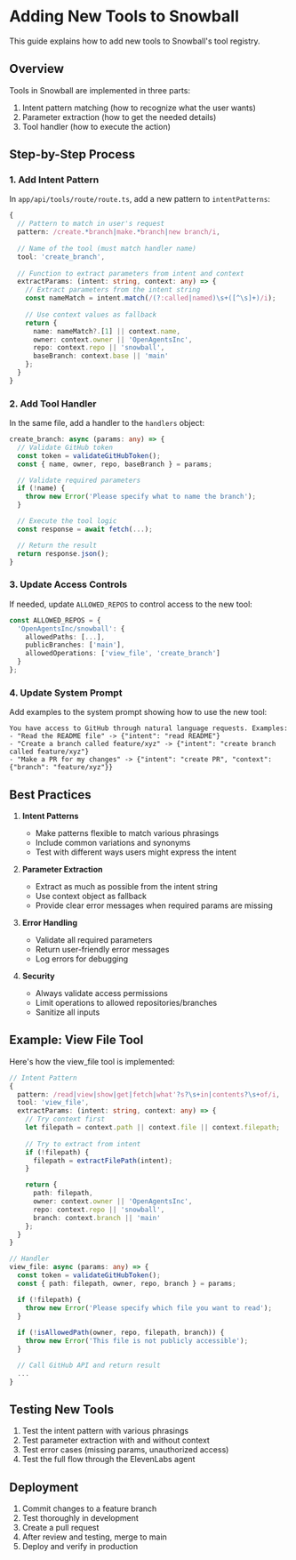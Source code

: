 # Adding New Tools to Snowball

This guide explains how to add new tools to Snowball's tool registry.

## Overview

Tools in Snowball are implemented in three parts:
1. Intent pattern matching (how to recognize what the user wants)
2. Parameter extraction (how to get the needed details)
3. Tool handler (how to execute the action)

## Step-by-Step Process

### 1. Add Intent Pattern

In `app/api/tools/route/route.ts`, add a new pattern to `intentPatterns`:

```typescript
{
  // Pattern to match in user's request
  pattern: /create.*branch|make.*branch|new branch/i,
  
  // Name of the tool (must match handler name)
  tool: 'create_branch',
  
  // Function to extract parameters from intent and context
  extractParams: (intent: string, context: any) => {
    // Extract parameters from the intent string
    const nameMatch = intent.match(/(?:called|named)\s+([^\s]+)/i);
    
    // Use context values as fallback
    return {
      name: nameMatch?.[1] || context.name,
      owner: context.owner || 'OpenAgentsInc',
      repo: context.repo || 'snowball',
      baseBranch: context.base || 'main'
    };
  }
}
```

### 2. Add Tool Handler

In the same file, add a handler to the `handlers` object:

```typescript
create_branch: async (params: any) => {
  // Validate GitHub token
  const token = validateGitHubToken();
  const { name, owner, repo, baseBranch } = params;

  // Validate required parameters
  if (!name) {
    throw new Error('Please specify what to name the branch');
  }

  // Execute the tool logic
  const response = await fetch(...);

  // Return the result
  return response.json();
}
```

### 3. Update Access Controls

If needed, update `ALLOWED_REPOS` to control access to the new tool:

```typescript
const ALLOWED_REPOS = {
  'OpenAgentsInc/snowball': {
    allowedPaths: [...],
    publicBranches: ['main'],
    allowedOperations: ['view_file', 'create_branch']
  }
};
```

### 4. Update System Prompt

Add examples to the system prompt showing how to use the new tool:

```
You have access to GitHub through natural language requests. Examples:
- "Read the README file" -> {"intent": "read README"}
- "Create a branch called feature/xyz" -> {"intent": "create branch called feature/xyz"}
- "Make a PR for my changes" -> {"intent": "create PR", "context": {"branch": "feature/xyz"}}
```

## Best Practices

1. **Intent Patterns**
   - Make patterns flexible to match various phrasings
   - Include common variations and synonyms
   - Test with different ways users might express the intent

2. **Parameter Extraction**
   - Extract as much as possible from the intent string
   - Use context object as fallback
   - Provide clear error messages when required params are missing

3. **Error Handling**
   - Validate all required parameters
   - Return user-friendly error messages
   - Log errors for debugging

4. **Security**
   - Always validate access permissions
   - Limit operations to allowed repositories/branches
   - Sanitize all inputs

## Example: View File Tool

Here's how the view_file tool is implemented:

```typescript
// Intent Pattern
{
  pattern: /read|view|show|get|fetch|what'?s?\s+in|contents?\s+of/i,
  tool: 'view_file',
  extractParams: (intent: string, context: any) => {
    // Try context first
    let filepath = context.path || context.file || context.filepath;
    
    // Try to extract from intent
    if (!filepath) {
      filepath = extractFilePath(intent);
    }

    return {
      path: filepath,
      owner: context.owner || 'OpenAgentsInc',
      repo: context.repo || 'snowball',
      branch: context.branch || 'main'
    };
  }
}

// Handler
view_file: async (params: any) => {
  const token = validateGitHubToken();
  const { path: filepath, owner, repo, branch } = params;

  if (!filepath) {
    throw new Error('Please specify which file you want to read');
  }
  
  if (!isAllowedPath(owner, repo, filepath, branch)) {
    throw new Error('This file is not publicly accessible');
  }

  // Call GitHub API and return result
  ...
}
```

## Testing New Tools

1. Test the intent pattern with various phrasings
2. Test parameter extraction with and without context
3. Test error cases (missing params, unauthorized access)
4. Test the full flow through the ElevenLabs agent

## Deployment

1. Commit changes to a feature branch
2. Test thoroughly in development
3. Create a pull request
4. After review and testing, merge to main
5. Deploy and verify in production